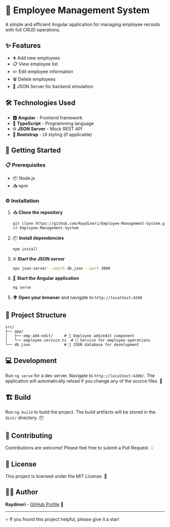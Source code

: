 # 👥 Employee Management System

A simple and efficient Angular application for managing employee records with full CRUD operations.

## ✨ Features

- ➕ Add new employees
- 📋 View employee list
- ✏️ Edit employee information
- 🗑️ Delete employees
- 🔄 JSON Server for backend simulation

## 🛠️ Technologies Used

- 🅰️ **Angular** - Frontend framework
- 📘 **TypeScript** - Programming language
- 🌐 **JSON Server** - Mock REST API
- 🎨 **Bootstrap** - UI styling (if applicable)

## 🚀 Getting Started

### 📋 Prerequisites

- 📦 Node.js
- 📥 npm

### ⚙️ Installation

1. 📥 **Clone the repository**
   ```bash
   git clone https://github.com/Raydineri/Employee-Management-System.git
   cd Employee-Management-System
   ```

2. 📦 **Install dependencies**
   ```bash
   npm install
   ```

3. 🌐 **Start the JSON server**
   ```bash
   npx json-server --watch db.json --port 3000
   ```

4. 🚀 **Start the Angular application**
   ```bash
   ng serve
   ```

5. 🌍 **Open your browser** and navigate to `http://localhost:4200`

## 📁 Project Structure

```
src/
├── app/
│   ├── emp-add-edit/     # 👤 Employee add/edit component
│   └── employee.service.ts  # 🔧 Service for employee operations
└── db.json               # 💾 JSON database for development
```

## 💻 Development

Run `ng serve` for a dev server. Navigate to `http://localhost:4200/`. The application will automatically reload if you change any of the source files. 🔄

## 🏗️ Build

Run `ng build` to build the project. The build artifacts will be stored in the `dist/` directory. 📦


## 🤝 Contributing

Contributions are welcome! Please feel free to submit a Pull Request. 💡

## 📄 License

This project is licensed under the MIT License. 📜

## 👨‍💻 Author

**Raydineri** - [GitHub Profile](https://github.com/Raydineri) 🚀

---

⭐ If you found this project helpful, please give it a star!
